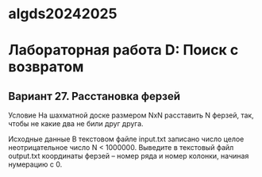 
# algds20242025
# Лабораторная работа D: Поиск с возвратом
## Вариант 27. Расстановка ферзей

Условие
На шахматной доске размером NxN расставить N ферзей, так, чтобы не какие два не били
друг друга.

Исходные данные
В текстовом файле input.txt записано число целое неотрицательное число N < 1000000.
Выведите в текстовый файл output.txt координаты ферзей – номер ряда и номер колонки,
начиная нумерацию с 0.